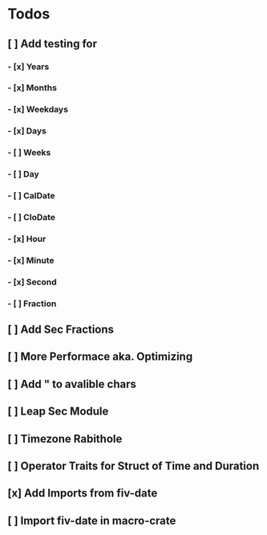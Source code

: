 # Todos

## [ ] Add testing for
### - [x] Years
### - [x] Months
### - [x] Weekdays
### - [x] Days
### - [ ] Weeks
### - [ ] Day
### - [ ] CalDate
### - [ ] CloDate
### - [x] Hour
### - [x] Minute
### - [x] Second
### - [ ] Fraction
## [ ] Add Sec Fractions
## [ ] More Performace aka. Optimizing
## [ ] Add " to avalible chars
## [ ] Leap Sec Module
## [ ] Timezone Rabithole
## [ ] Operator Traits for Struct of Time and Duration
## [x] Add Imports from fiv-date
## [ ] Import fiv-date in macro-crate